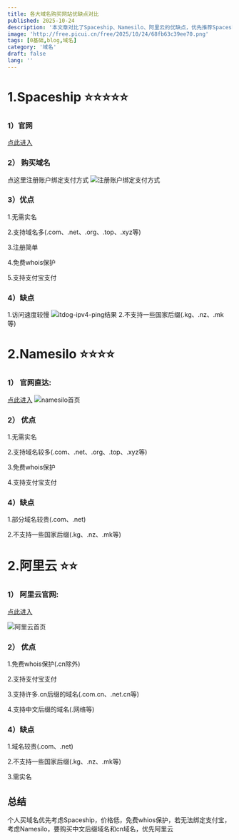 ```yaml
---
title: 各大域名购买网站优缺点对比
published: 2025-10-24
description: '本文章对比了Spaceship、Namesilo、阿里云的优缺点，优先推荐Spaceship'
image: 'http://free.picui.cn/free/2025/10/24/68fb63c39ee70.png'
tags: [0基础,blog,域名]
category: '域名'
draft: false 
lang: ''
---
```

# 1.Spaceship ⭐⭐⭐⭐⭐

### 1）官网 
<a href="https://www.spaceship.com/zh/domain-search" title="Spaceship链接">点此进入</a>
### 2） 购买域名

点这里注册账户绑定支付方式
![注册账户绑定支付方式](http://free.picui.cn/free/2025/10/24/68fb68490724e.png)
### 3）优点
1.无需实名

2.支持域名多(.com、.net、.org、.top、.xyz等)

3.注册简单

4.免费whois保护

5.支持支付宝支付
### 4）缺点
1.访问速度较慢
![itdog-ipv4-ping结果](http://free.picui.cn/free/2025/10/24/68fb6a3c55771.png)
2.不支持一些国家后缀(.kg、.nz、.mk等)

# 2.Namesilo ⭐⭐⭐⭐

### 1） 官网直达: 
<a href="https://www.namesilo.com/" title="Namesilo官网">点此进入</a>
![namesilo首页](https://free.picui.cn/free/2025/10/24/68fb6b17d9391.png)

### 2） 优点
1.无需实名

2.支持域名较多(.com、.net、.org、.top、.xyz等)

3.免费whois保护

4.支持支付宝支付
### 4）缺点
1.部分域名较贵(.com、.net)

2.不支持一些国家后缀(.kg、.nz、.mk等)

# 2.阿里云 ⭐⭐

### 1） 阿里云官网: 
<a href="https://wanwang.aliyun.com/domain" title="阿里云官网">点此进入</a>

![阿里云首页](https://free.picui.cn/free/2025/10/24/68fb718be8341.png)

### 2） 优点
1.免费whois保护(.cn除外)

2.支持支付宝支付

3.支持许多.cn后缀的域名(.com.cn、.net.cn等)

4.支持中文后缀的域名(.网络等)

### 4）缺点
1.域名较贵(.com、.net)

2.不支持一些国家后缀(.kg、.nz、.mk等)

3.需实名

## 总结
个人买域名优先考虑Spaceship，价格低，免费whios保护，若无法绑定支付宝，考虑Namesilo，要购买中文后缀域名和cn域名，优先阿里云